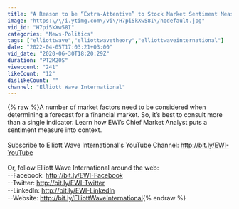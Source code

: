 ```yaml
---
title: "A Reason to be “Extra-Attentive” to Stock Market Sentiment Measures | Elliott Wave International"
image: "https:\/\/i.ytimg.com\/vi\/H7pi5kXw58I\/hqdefault.jpg"
vid_id: "H7pi5kXw58I"
categories: "News-Politics"
tags: ["elliottwave","elliottwavetheory","elliottwaveinternational"]
date: "2022-04-05T17:03:21+03:00"
vid_date: "2020-06-30T18:20:29Z"
duration: "PT2M20S"
viewcount: "241"
likeCount: "12"
dislikeCount: ""
channel: "Elliott Wave International"
---
```

{% raw %}A number of market factors need to be considered when determining a forecast for a financial market. So, it’s best to consult more than a single indicator. Learn how EWI’s Chief Market Analyst puts a sentiment measure into context.<br /><br />     Subscribe to Elliott Wave International's YouTube Channel: <a rel="nofollow" target="blank" href="http://bit.ly/EWI-YouTube">http://bit.ly/EWI-YouTube</a>   <br />  <br />     Or, follow Elliott Wave International around the web: <br />     --Facebook: <a rel="nofollow" target="blank" href="http://bit.ly/EWI-Facebook">http://bit.ly/EWI-Facebook</a> <br />     --Twitter: <a rel="nofollow" target="blank" href="http://bit.ly/EWI-Twitter">http://bit.ly/EWI-Twitter</a> <br />     --LinkedIn: <a rel="nofollow" target="blank" href="http://bit.ly/EWI-LinkedIn">http://bit.ly/EWI-LinkedIn</a> <br />     --Website: <a rel="nofollow" target="blank" href="http://bit.ly/ElliottWaveInternational">http://bit.ly/ElliottWaveInternational</a>{% endraw %}
